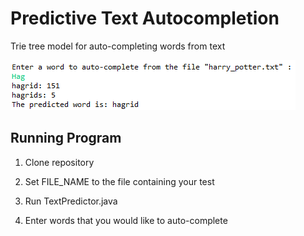 # Predictive Text Autocompletion
Trie tree model for auto-completing words from text

![](images/HarryPotter.png)

## Running Program

1. Clone repository

2. Set FILE_NAME to the file containing your test

3. Run TextPredictor.java

4. Enter words that you would like to auto-complete
